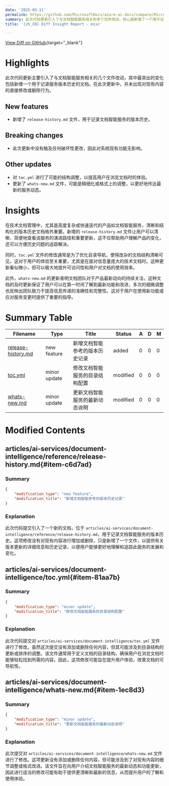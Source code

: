 ```yaml
---
date: '2025-03-11'
permalink: https://github.com/MicrosoftDocs/azure-ai-docs/compare/MicrosoftDocs:583ed79...MicrosoftDocs:f35ae63
summary: 此次代码更新引入了与文档智能服务相关的多个文件改动，核心是新增了一个用于记录服务版本历史的文档，即`release-history.md`。更新没有影响现有内容，且未作任何破坏性更改。其他更新包括调整了`toc.yml`文件以改善用户浏览体验，以及更新了`whats-new.md`文件以反映最新的服务动态。新增的版本历史文件和目录结构调整将有助于用户更好地理解产品演进和提高文档可访问性，确保他们及时获取最新功能和改进的信息。
title: '[zh_CN] Diff Insight Report - misc'

---
```


[View Diff on GitHub](https://github.com/MicrosoftDocs/azure-ai-docs/compare/MicrosoftDocs:583ed79...MicrosoftDocs:f35ae63){target="_blank"}

# Highlights
此次代码更新主要引入了与文档智能服务相关的几个文件改动，其中最突出的变化包括新增一个用于记录服务版本历史的文档。在此次更新中，并未出现对现有内容的直接修改或删除行为。

## New features
- 新增了 `release-history.md` 文件，用于记录文档智能服务的版本历史。

## Breaking changes
- 此次更新中没有触及任何破坏性更改，因此对系统现有功能无影响。

## Other updates
- 对 `toc.yml` 进行了可能的结构调整，以提高用户在浏览文档时的体验。
- 更新了 `whats-new.md` 文件，可能是精细化或格式上的调整，以更好地传达最新的服务动态。

# Insights
在技术文档管理中，尤其是高度复杂或快速迭代的产品如文档智能服务，清晰和结构化的版本历史文档格外重要。新增的 `release-history.md` 文件让用户可以清晰、简便地查看该服务的演进路径和重要更新，这不仅帮助用户理解产品的变化，还可以方便历史问题的追踪解决。

同时，`toc.yml` 文件的修改通常是为了优化目录导航，使得庞杂的文档结构清晰可见，这对于用户的体验至关重要，尤其是在面对信息量庞大的技术文档时。这种更新看似微小，但可以极大地提升可访问性和用户对文档的使用效率。

此外，`whats-new.md` 的更新表明文档团队对于产品最新动向的持续关注。这种文档的及时更新保证了用户可以在第一时间了解到最新功能和改进，多次的细微调整也反映出团队致力于提高信息传递的准确性和完整性。这对于用户在使用新功能或应对服务变更时提供了重要的指导。

# Summary Table
|  Filename  | Type |    Title    | Status | A  | D  | M  |
|------------|------|-------------|--------|----|----|----|
| [release-history.md](#item-c6d7ad) | new feature | 新增文档智能参考的版本历史记录 | added | 0 | 0 | 0 | 
| [toc.yml](#item-81aa7b) | minor update | 修改文档智能服务的目录结构配置 | modified | 0 | 0 | 0 | 
| [whats-new.md](#item-1ec8d3) | minor update | 更新文档智能服务的最新动态说明 | modified | 0 | 0 | 0 | 


# Modified Contents
## articles/ai-services/document-intelligence/reference/release-history.md{#item-c6d7ad}

### Summary

```json
{
    "modification_type": "new feature",
    "modification_title": "新增文档智能参考的版本历史记录"
}
```

### Explanation
此次代码提交引入了一个新的文档，位于 `articles/ai-services/document-intelligence/reference/release-history.md`，用于记录文档智能服务的版本历史。这项修改没有对现有内容进行增加或删除，只是新增了一个文件，以提供有关版本更新的详细信息和历史记录，以便用户能够更好地理解和追踪此服务的发展和变化。

## articles/ai-services/document-intelligence/toc.yml{#item-81aa7b}

### Summary

```json
{
    "modification_type": "minor update",
    "modification_title": "修改文档智能服务的目录结构配置"
}
```

### Explanation
此次代码提交对 `articles/ai-services/document-intelligence/toc.yml` 文件进行了修改。虽然这次提交没有添加或删除任何内容，但其可能涉及到目录结构的更新或排序的调整。该文件通常用于定义文档的目录结构，确保用户在浏览文档时能够轻松找到所需的内容。因此，这项修改可能旨在提升用户体验，改善文档的可导航性。

## articles/ai-services/document-intelligence/whats-new.md{#item-1ec8d3}

### Summary

```json
{
    "modification_type": "minor update",
    "modification_title": "更新文档智能服务的最新动态说明"
}
```

### Explanation
此次提交对 `articles/ai-services/document-intelligence/whats-new.md` 文件进行了修改。这项更新没有添加或删除任何内容，但可能涉及到了对现有内容的细节调整或格式改进。该文件旨在向用户介绍文档智能服务的最新动态和功能更新，因此进行适当的修改可能有助于提供更清晰和最新的信息，从而提升用户的了解和使用体验。


